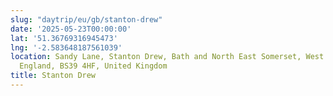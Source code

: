 ```yaml
---
slug: "daytrip/eu/gb/stanton-drew"
date: '2025-05-23T00:00:00'
lat: '51.36769316945473'
lng: '-2.583648187561039'
location: Sandy Lane, Stanton Drew, Bath and North East Somerset, West of England,
  England, BS39 4HF, United Kingdom
title: Stanton Drew
---
```



